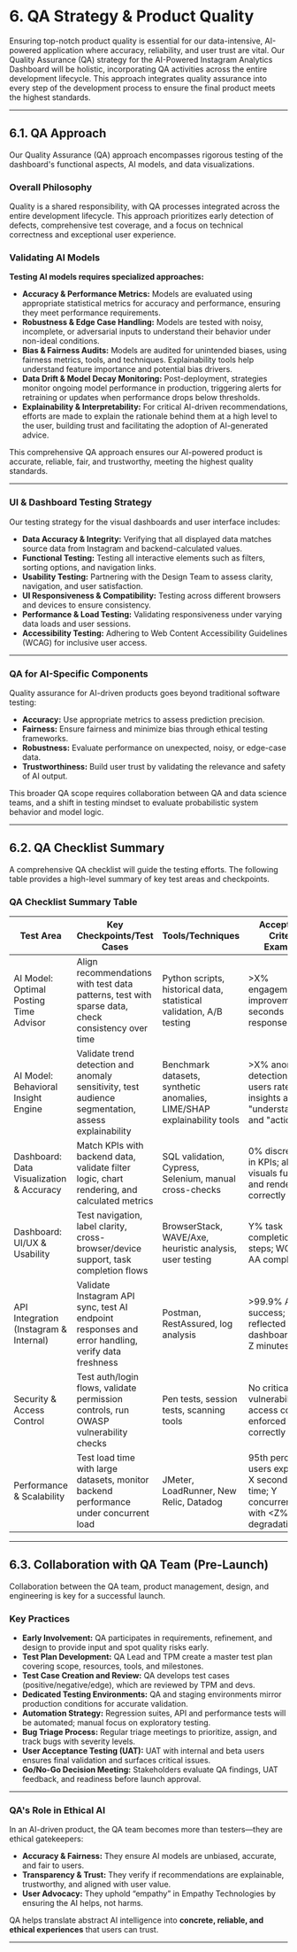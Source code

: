 # 6. QA Strategy & Product Quality

Ensuring top-notch product quality is essential for our data-intensive, AI-powered application where accuracy, reliability, and user trust are vital. Our Quality Assurance (QA) strategy for the AI-Powered Instagram Analytics Dashboard will be holistic, incorporating QA activities across the entire development lifecycle. This approach integrates quality assurance into every step of the development process to ensure the final product meets the highest standards.

---

## 6.1. QA Approach

Our Quality Assurance (QA) approach encompasses rigorous testing of the dashboard's functional aspects, AI models, and data visualizations.

### Overall Philosophy

Quality is a shared responsibility, with QA processes integrated across the entire development lifecycle. This approach prioritizes early detection of defects, comprehensive test coverage, and a focus on technical correctness and exceptional user experience.

### Validating AI Models

**Testing AI models requires specialized approaches:**

- **Accuracy & Performance Metrics:** Models are evaluated using appropriate statistical metrics for accuracy and performance, ensuring they meet performance requirements.
- **Robustness & Edge Case Handling:** Models are tested with noisy, incomplete, or adversarial inputs to understand their behavior under non-ideal conditions.
- **Bias & Fairness Audits:** Models are audited for unintended biases, using fairness metrics, tools, and techniques. Explainability tools help understand feature importance and potential bias drivers.
- **Data Drift & Model Decay Monitoring:** Post-deployment, strategies monitor ongoing model performance in production, triggering alerts for retraining or updates when performance drops below thresholds.
- **Explainability & Interpretability:** For critical AI-driven recommendations, efforts are made to explain the rationale behind them at a high level to the user, building trust and facilitating the adoption of AI-generated advice.

This comprehensive QA approach ensures our AI-powered product is accurate, reliable, fair, and trustworthy, meeting the highest quality standards.

---

### UI & Dashboard Testing Strategy

Our testing strategy for the visual dashboards and user interface includes:

- **Data Accuracy & Integrity:** Verifying that all displayed data matches source data from Instagram and backend-calculated values.
- **Functional Testing:** Testing all interactive elements such as filters, sorting options, and navigation links.
- **Usability Testing:** Partnering with the Design Team to assess clarity, navigation, and user satisfaction.
- **UI Responsiveness & Compatibility:** Testing across different browsers and devices to ensure consistency.
- **Performance & Load Testing:** Validating responsiveness under varying data loads and user sessions.
- **Accessibility Testing:** Adhering to Web Content Accessibility Guidelines (WCAG) for inclusive user access.

---

### QA for AI-Specific Components

Quality assurance for AI-driven products goes beyond traditional software testing:

- **Accuracy:** Use appropriate metrics to assess prediction precision.
- **Fairness:** Ensure fairness and minimize bias through ethical testing frameworks.
- **Robustness:** Evaluate performance on unexpected, noisy, or edge-case data.
- **Trustworthiness:** Build user trust by validating the relevance and safety of AI output.

This broader QA scope requires collaboration between QA and data science teams, and a shift in testing mindset to evaluate probabilistic system behavior and model logic.

---

## 6.2. QA Checklist Summary

A comprehensive QA checklist will guide the testing efforts. The following table provides a high-level summary of key test areas and checkpoints.

### QA Checklist Summary Table

| Test Area                          | Key Checkpoints/Test Cases                                                                                                                                  | Tools/Techniques                                                                                       | Acceptance Criteria Examples                                                                                       |
|-----------------------------------|-------------------------------------------------------------------------------------------------------------------------------------------------------------|---------------------------------------------------------------------------------------------------------|---------------------------------------------------------------------------------------------------------------------|
| AI Model: Optimal Posting Time Advisor | Align recommendations with test data patterns, test with sparse data, check consistency over time                                                           | Python scripts, historical data, statistical validation, A/B testing                                    | >X% engagement improvement; Y seconds response time                                                                |
| AI Model: Behavioral Insight Engine | Validate trend detection and anomaly sensitivity, test audience segmentation, assess explainability                                                        | Benchmark datasets, synthetic anomalies, LIME/SHAP explainability tools                                 | >X% anomaly detection, Y% users rate insights as "understandable" and "actionable"                                 |
| Dashboard: Data Visualization & Accuracy | Match KPIs with backend data, validate filter logic, chart rendering, and calculated metrics                                                               | SQL validation, Cypress, Selenium, manual cross-checks                                                  | 0% discrepancy in KPIs; all visuals function and render correctly                                                  |
| Dashboard: UI/UX & Usability      | Test navigation, label clarity, cross-browser/device support, task completion flows                                                                        | BrowserStack, WAVE/Axe, heuristic analysis, user testing                                                | Y% task completion in X steps; WCAG 2.1 AA compliance                                                               |
| API Integration (Instagram & Internal) | Validate Instagram API sync, test AI endpoint responses and error handling, verify data freshness                                                           | Postman, RestAssured, log analysis                                                                      | >99.9% API success; data reflected in dashboard within Z minutes                                                   |
| Security & Access Control         | Test auth/login flows, validate permission controls, run OWASP vulnerability checks                                                                         | Pen tests, session tests, scanning tools                                                                | No critical vulnerabilities; access control enforced correctly                                                     |
| Performance & Scalability         | Test load time with large datasets, monitor backend performance under concurrent load                                                                       | JMeter, LoadRunner, New Relic, Datadog                                                                  | 95th percentile users experience X seconds load time; Y concurrent users with <Z% degradation                      |

---

## 6.3. Collaboration with QA Team (Pre-Launch)

Collaboration between the QA team, product management, design, and engineering is key for a successful launch.

### Key Practices

- **Early Involvement:** QA participates in requirements, refinement, and design to provide input and spot quality risks early.
- **Test Plan Development:** QA Lead and TPM create a master test plan covering scope, resources, tools, and milestones.
- **Test Case Creation and Review:** QA develops test cases (positive/negative/edge), which are reviewed by TPM and devs.
- **Dedicated Testing Environments:** QA and staging environments mirror production conditions for accurate validation.
- **Automation Strategy:** Regression suites, API and performance tests will be automated; manual focus on exploratory testing.
- **Bug Triage Process:** Regular triage meetings to prioritize, assign, and track bugs with severity levels.
- **User Acceptance Testing (UAT):** UAT with internal and beta users ensures final validation and surfaces critical issues.
- **Go/No-Go Decision Meeting:** Stakeholders evaluate QA findings, UAT feedback, and readiness before launch approval.

---

### QA's Role in Ethical AI

In an AI-driven product, the QA team becomes more than testers—they are ethical gatekeepers:

- **Accuracy & Fairness:** They ensure AI models are unbiased, accurate, and fair to users.
- **Transparency & Trust:** They verify if recommendations are explainable, trustworthy, and aligned with user value.
- **User Advocacy:** They uphold “empathy” in Empathy Technologies by ensuring the AI helps, not harms.

QA helps translate abstract AI intelligence into **concrete, reliable, and ethical experiences** that users can trust.

---